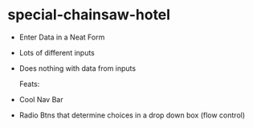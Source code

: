 # special-chainsaw-hotel

- Enter Data in a Neat Form
- Lots of different inputs
- Does nothing with data from inputs

  Feats:
- Cool Nav Bar
- Radio Btns that determine choices in a drop down box (flow control) 
